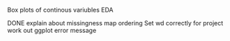 Box plots of continous variubles
EDA

DONE
explain about missingness map ordering
Set wd correctly for project
work out ggplot error message